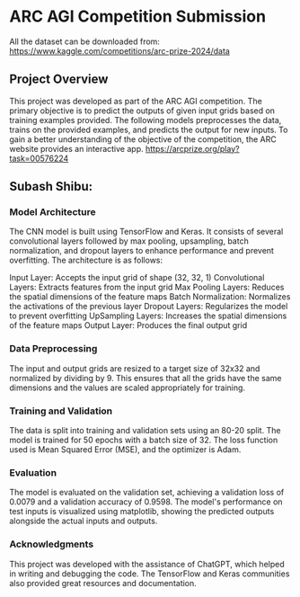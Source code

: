 # ARC AGI Competition Submission

All the dataset can be downloaded from: https://www.kaggle.com/competitions/arc-prize-2024/data

## Project Overview
This project was developed as part of the ARC AGI competition. The primary objective is to predict the outputs of given input grids based on training examples provided. The following models preprocesses the data, trains on the provided examples, and predicts the output for new inputs. To gain a better understanding of the objective of the competition, the ARC website provides an interactive app. https://arcprize.org/play?task=00576224

## Subash Shibu:

### Model Architecture
The CNN model is built using TensorFlow and Keras. It consists of several convolutional layers followed by max pooling, upsampling, batch normalization, and dropout layers to enhance performance and prevent overfitting. The architecture is as follows:

Input Layer: Accepts the input grid of shape (32, 32, 1)
Convolutional Layers: Extracts features from the input grid
Max Pooling Layers: Reduces the spatial dimensions of the feature maps
Batch Normalization: Normalizes the activations of the previous layer
Dropout Layers: Regularizes the model to prevent overfitting
UpSampling Layers: Increases the spatial dimensions of the feature maps
Output Layer: Produces the final output grid

### Data Preprocessing
The input and output grids are resized to a target size of 32x32 and normalized by dividing by 9. This ensures that all the grids have the same dimensions and the values are scaled appropriately for training.

### Training and Validation
The data is split into training and validation sets using an 80-20 split. The model is trained for 50 epochs with a batch size of 32. The loss function used is Mean Squared Error (MSE), and the optimizer is Adam.

### Evaluation
The model is evaluated on the validation set, achieving a validation loss of 0.0079 and a validation accuracy of 0.9598. The model's performance on test inputs is visualized using matplotlib, showing the predicted outputs alongside the actual inputs and outputs.

### Acknowledgments
This project was developed with the assistance of ChatGPT, which helped in writing and debugging the code. The TensorFlow and Keras communities also provided great resources and documentation.
